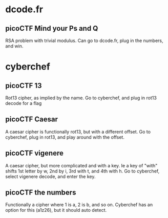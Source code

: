 
# dcode.fr

## picoCTF Mind your Ps and Q
RSA problem with trivial modulus. Can go to dcode.fr, plug in the numbers, and win.

# cyberchef

## picoCTF 13

Rot13 cipher, as implied by the name. Go to cyberchef, and plug in rot13 decode for a flag

## picoCTF Caesar

A caesar cipher is functionally rot13, but with a different offset. Go to cyberchef, plug in rot13, and play around with the offset.

## picoCTF vigenere

A caesar cipher, but more complicated and with a key. Ie a key of "with" shifts 1st letter by w, 2nd by i, 3rd with t, and 4th with h. Go to cyberchef, select vigenere decode, and enter the key.

## picoCTF the numbers

Functionally a cipher where 1 is a, 2 is b, and so on. Cyberchef has an option for this (a1z26), but it should auto detect.



